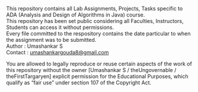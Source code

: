 This repository contains all Lab Assignments, Projects, Tasks specific to ADA (Analysis and Design of Algorithms in Java) course. <br/>
This repository has been set public considering all Faculties, Instructors, Students can access it without permissions. <br/>
Every file committed to the respository contains the date particular to when the assignment was to be submitted. <br/>
Author : Umashankar S <br/>
Contact : umashankargouda8@gmail.com <br/>

You are allowed to legally reproduce or reuse certain aspects of the work of this repository without the owner [Umashankar S / theUngovernable / theFirstTargaryen] explicit permission for the Educational Purposes, 
which qualify as “fair use” under section 107 of the Copyright Act.
